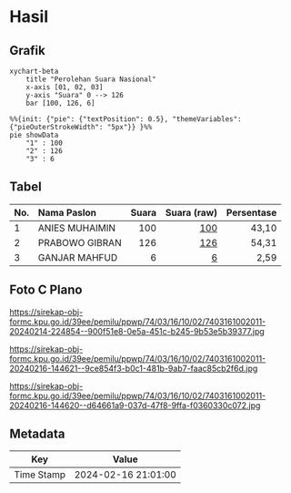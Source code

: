 # Hasil

## Grafik

```mermaid
xychart-beta
    title "Perolehan Suara Nasional"
    x-axis [01, 02, 03]
    y-axis "Suara" 0 --> 126
    bar [100, 126, 6]
```

```mermaid
%%{init: {"pie": {"textPosition": 0.5}, "themeVariables": {"pieOuterStrokeWidth": "5px"}} }%%
pie showData
    "1" : 100
    "2" : 126
    "3" : 6
```

## Tabel

| No. | Nama Paslon    | Suara | Suara (raw) | Persentase |
|:--- |:-------------- | -----:| -----------:| ----------:|
| 1   | ANIES MUHAIMIN | 100   | [100][p-1]  | 43,10      |
| 2   | PRABOWO GIBRAN | 126   | [126][p-2]  | 54,31      |
| 3   | GANJAR MAHFUD  | 6     | [6][p-3]    | 2,59       |


[p-1]: https://github.com/gigit-pemilu/pemilu-2024/blob/main/pilpres/hitung-suara/sub/74-sulawesi-tenggara/sub/03-muna/sub/16-katobu/sub/1002-raha-iii/sub/011-tps/sub/paslon-1.txt
[p-2]: https://github.com/gigit-pemilu/pemilu-2024/blob/main/pilpres/hitung-suara/sub/74-sulawesi-tenggara/sub/03-muna/sub/16-katobu/sub/1002-raha-iii/sub/011-tps/sub/paslon-2.txt
[p-3]: https://github.com/gigit-pemilu/pemilu-2024/blob/main/pilpres/hitung-suara/sub/74-sulawesi-tenggara/sub/03-muna/sub/16-katobu/sub/1002-raha-iii/sub/011-tps/sub/paslon-3.txt

## Foto C Plano

https://sirekap-obj-formc.kpu.go.id/39ee/pemilu/ppwp/74/03/16/10/02/7403161002011-20240214-224854--900f51e8-0e5a-451c-b245-9b53e5b39377.jpg

https://sirekap-obj-formc.kpu.go.id/39ee/pemilu/ppwp/74/03/16/10/02/7403161002011-20240216-144621--9ce854f3-b0c1-481b-9ab7-faac85cb2f6d.jpg

https://sirekap-obj-formc.kpu.go.id/39ee/pemilu/ppwp/74/03/16/10/02/7403161002011-20240216-144620--d64661a9-037d-47f8-9ffa-f0360330c072.jpg


## Metadata

| Key        | Value               |
| ---------- | ------------------- |
| Time Stamp | 2024-02-16 21:01:00 |



